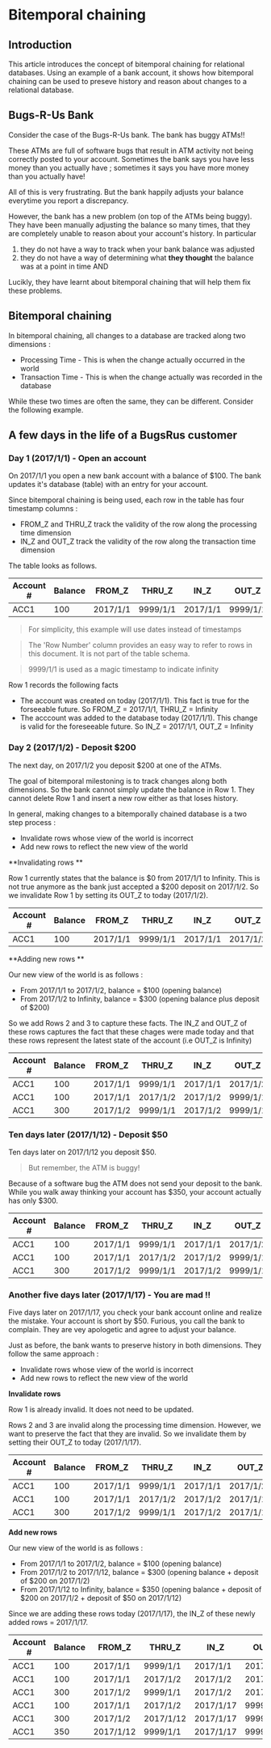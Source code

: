 # Bitemporal chaining

## Introduction

This article introduces the concept of bitemporal chaining for relational databases. Using an example of a bank account, it shows how bitemporal chaining can be used to preseve history and reason about changes to a relational database.

## Bugs-R-Us Bank

Consider the case of the Bugs-R-Us bank. The bank has buggy ATMs!!

These ATMs are full of software bugs that result in ATM activity not being correctly posted to your account. Sometimes the bank says you have less money than you actually have ; sometimes it says you have more money than you actually have!

All of this is very frustrating. But the bank happily adjusts your balance everytime you report a discrepancy. 

However, the bank has a new problem (on top of the ATMs being buggy). They have been manually adjusting 
the balance so many times, that they are completely unable to reason about your account's history. In particular 

1. they do not have a way to track when your bank balance was adjusted
2. they do not have a way of determining what **they thought** the balance was at a point in time AND

Lucikly, they have learnt about bitemporal chaining that will help them fix these problems. 

## Bitemporal chaining

In bitemporal chaining, all changes to a database are tracked along two dimensions :
* Processing Time - This is when the change actually occurred in the world 
* Transaction Time - This is when the change actually was recorded in the database

While these two times are often the same, they can be different. Consider the following example.

## A few days in the life of a BugsRus customer

### Day 1 (2017/1/1) - Open an account 

On 2017/1/1 you open a new bank account with a balance of $100. The bank updates it's database (table) with an entry for your account.

Since bitemporal chaining is being used, each row in the table has four timestamp columns :
* FROM_Z and THRU_Z track the validity of the row along the processing time dimension
* IN_Z and OUT_Z track the validity of the row along the transaction time dimension

The table looks as follows. 

| Account # | Balance | FROM_Z | THRU_Z |  IN_Z |  OUT_Z |  Row Number |
| --- | --- | --- | --- | --- | --- | --- |
| ACC1      | 100      | 2017/1/1 | 9999/1/1 | 2017/1/1 | 9999/1/1 | 1 |

> For simplicity, this example will use dates instead of timestamps

> The 'Row Number' column provides an easy way to refer to rows in this document. It is not part of the table schema.

> 9999/1/1 is used as a magic timestamp to indicate infinity

Row 1 records the following facts 
* The account was created on today (2017/1/1). This fact is true for the forseeable future. So FROM_Z = 2017/1/1, THRU_Z = Infinity
* The acccount was added to the database today (2017/1/1). This change is valid for the foreseeable future. So IN_Z = 2017/1/1, OUT_Z = Infinity

### Day 2 (2017/1/2) - Deposit $200

The next day, on 2017/1/2 you deposit $200 at one of the ATMs.

The goal of bitemporal milestoning is to track changes along both dimensions. So the bank cannot simply update the balance in Row 1. They cannot delete Row 1 and insert a new row either as that loses history.

In general, making changes to a bitemporally chained database is a two step process :
* Invalidate rows whose view of the world is incorrect
* Add new rows to reflect the new view of the world

**Invalidating rows **

Row 1 currently states that the balance is $0 from 2017/1/1 to Infinity. This is not true anymore as the bank just accepted a $200 deposit on 2017/1/2. So we invalidate Row 1 by setting its OUT_Z to today (2017/1/2). 

| Account # | Balance | FROM_Z | THRU_Z |  IN_Z |  OUT_Z |  Row Number |
| --- | --- | --- | --- | --- | --- | --- |
| ACC1      | 100      | 2017/1/1 | 9999/1/1 | 2017/1/1 | 2017/1/2 | 1 |

**Adding new rows **

Our new view of the world is as follows :
* From 2017/1/1 to 2017/1/2, balance = $100 (opening balance)
* From 2017/1/2 to Infinity, balance = $300 (opening balance plus deposit of $200)

So we add Rows 2 and 3 to capture these facts. The IN_Z and OUT_Z of these rows captures the fact that these
chages were made today and that these rows represent the latest state of the account (i.e OUT_Z is Infinity)

| Account # | Balance | FROM_Z | THRU_Z |  IN_Z |  OUT_Z |  Row Number |
| --- | --- | --- | --- | --- | --- | --- |
| ACC1      | 100      | 2017/1/1 | 9999/1/1 | 2017/1/1 | 2017/1/2 | 1 |
| ACC1      | 100      | 2017/1/1 | 2017/1/2 | 2017/1/2 | 9999/1/1 | 2 |
| ACC1      | 300      | 2017/1/2 | 9999/1/1 | 2017/1/2 | 9999/1/1 | 3 |

### Ten days later (2017/1/12) - Deposit $50

Ten days later on 2017/1/12 you deposit $50.

> But remember, the ATM is buggy!

Because of a software bug the ATM does not send your deposit to the bank. While you walk away thinking your account has $350, your account actually has only $300.

| Account # | Balance | FROM_Z | THRU_Z |  IN_Z |  OUT_Z |  Row Number |
| --- | --- | --- | --- | --- | --- | --- |
| ACC1      | 100      | 2017/1/1 | 9999/1/1 | 2017/1/1 | 2017/1/2 | 1 |
| ACC1      | 100      | 2017/1/1 | 2017/1/2 | 2017/1/2 | 9999/1/1 | 2 |
| ACC1      | 300      | 2017/1/2 | 9999/1/1 | 2017/1/2 | 9999/1/1 | 3 |

### Another five days later (2017/1/17) - You are mad !!

Five days later on 2017/1/17, you check your bank account online and realize the mistake. Your account is short by $50. Furious, you call the bank to complain. They are vey apologetic and agree to adjust your balance.

Just as before, the bank wants to preserve history in both dimensions. They follow the same approach :
* Invalidate rows whose view of the world is incorrect
* Add new rows to reflect the new view of the world

**Invalidate rows** 

Row 1 is already invalid. It does not need to be updated.

Rows 2 and 3 are invalid along the processing time dimension. However, we want to preserve the fact that they are invalid. So we invalidate them by setting their OUT_Z to today (2017/1/17).

| Account # | Balance | FROM_Z | THRU_Z |  IN_Z |  OUT_Z |  Row Number |
| --- | --- | --- | --- | --- | --- | --- |
| ACC1      | 100      | 2017/1/1 | 9999/1/1 | 2017/1/1 | 2017/1/2 | 1 |
| ACC1      | 100      | 2017/1/1 | 2017/1/2 | 2017/1/2 | 2017/1/17 | 2 |
| ACC1      | 300      | 2017/1/2 | 9999/1/1 | 2017/1/2 | 2017/1/17 | 3 |

**Add new rows**

Our new view of the world is as follows :
* From 2017/1/1 to 2017/1/2, balance = $100 (opening balance)
* From 2017/1/2 to 2017/1/12, balance = $300 (opening balance + deposit of $200 on 2017/1/2)
* From 2017/1/12 to Infinity, balance = $350 (opening balance + deposit of $200 on 2017/1/2 + deposit of $50 on 2017/1/12)

Since we are adding these rows today (2017/1/17), the IN_Z of these newly added rows = 2017/1/17.

| Account # | Balance | FROM_Z | THRU_Z |  IN_Z |  OUT_Z |  Row Number |
| --- | --- | --- | --- | --- | --- | --- |
| ACC1      | 100      | 2017/1/1 | 9999/1/1 | 2017/1/1 | 2017/1/2 | 1 |
| ACC1      | 100      | 2017/1/1 | 2017/1/2 | 2017/1/2 | 2017/1/17 | 2 |
| ACC1      | 300      | 2017/1/2 | 9999/1/1 | 2017/1/2 | 2017/1/17 | 3 |
| ACC1      | 100      | 2017/1/1 | 2017/1/2 | 2017/1/17 | 9999/1/1 | 4 |
| ACC1      | 300      | 2017/1/2 | 2017/1/12 | 2017/1/17 | 9999/1/1 | 5 |
| ACC1      | 350      | 2017/1/12 | 9999/1/1 | 2017/1/17| 9999/1/1 | 6 | 
